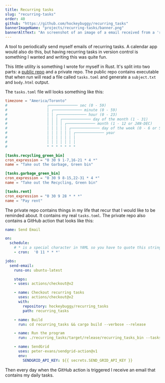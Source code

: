 ```yaml
---
title: Recurring tasks
slug: "recurring-tasks"
order: 40
github: "https://github.com/hockeybuggy/recurring_tasks"
bannerImageName: "projects/recurring-tasks/banner.png"
bannerAltText: "An screenshot of an image of a email received from a 'recurring' email address. The is a list of upcoming tasks."
---
```


A tool to periodically send myself emails of recurring tasks. A calendar app
would also do this, but having recurring tasks in version control is something
I wanted and writing this was quite fun.

<!-- excerpt -->

This little utility is something I wrote for myself in Rust. It's split into
two parts: a [public repo](https://github.com/hockeybuggy/recurring_tasks) and
a private repo. The public repo contains executable that when run will read a
file called `tasks.toml` and generate a `subject.txt` and `body.html` output.

The `tasks.toml` file will looks something like this:

```toml
timezone = "America/Toronto"
#                  ┌───────────── sec (0 - 59)
#                  │ ┌───────────── minute (0 - 59)
#                  │ │ ┌───────────── hour (0 - 23)
#                  │ │ │ ┌───────────── day of the month (1 - 31)
#                  │ │ │ │ ┌───────────── month (1 - 12 or JAN-DEC)
#                  │ │ │ │ │ ┌───────────── day of the week (0 - 6 or SUN-SAT)
#                  │ │ │ │ │ │ ┌───────────── year
#                  │ │ │ │ │ │ │
#                  │ │ │ │ │ │ │
#                  * * * * * * *

[tasks.recycling_green_bin]
cron_expression = "0 30 9 1-7,16-21 * 4 *"
name = "Take out the Garbage, Green bin"

[tasks.garbage_green_bin]
cron_expression = "0 30 9 8-15,22-31 * 4 *"
name = "Take out the Recycling, Green bin"

[tasks.rent]
cron_expression = "0 30 9 28 * * *"
name = "Pay rent"
```

The private repo contains things in my life that recur that I would like to be
reminded about. It contains my real `tasks.toml`. The private repo also
contains a GitHub action that looks like this:

```yaml
name: Send Email

on:
  schedule:
    # * is a special character in YAML so you have to quote this string
    - cron:  '0 11 * * *'

jobs:
  send-email:
    runs-on: ubuntu-latest

    steps:
    - uses: actions/checkout@v2

    - name: Checkout recurring tasks
      uses: actions/checkout@v2
      with:
        repository: hockeybuggy/recurring_tasks
        path: recurring_tasks

    - name: Build
      run: cd recurring_tasks && cargo build --verbose --release

    - name: Run the program
      run: ./recurring_tasks/target/release/recurring_tasks_bin --tasks tasks.toml

    - name: SendGrid
      uses: peter-evans/sendgrid-action@v1
      env:
        SENDGRID_API_KEY: ${{ secrets.SEND_GRID_API_KEY }}
```

Then every day when the GitHub action is triggered I receive an email that
contains my daily tasks.
